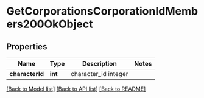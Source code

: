 # GetCorporationsCorporationIdMembers200OkObject

## Properties
Name | Type | Description | Notes
------------ | ------------- | ------------- | -------------
**characterId** | **int** | character_id integer | 

[[Back to Model list]](../README.md#documentation-for-models) [[Back to API list]](../README.md#documentation-for-api-endpoints) [[Back to README]](../README.md)


